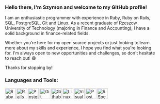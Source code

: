 ### Hello there, I'm Szymon and welcome to my GitHub profile!

I am an enthusiastic programmer with experience in Ruby, Ruby on Rails, SQL, PostgreSQL, Git and Linux. As a recent graduate of Rzeszow University of Technology (majoring in Finance and Accounting), I have a solid background in finance-related fields.

Whether you're here for my open source projects or just looking to learn more about my skills and experience, I hope you find what you're looking for. I'm always open to new opportunities and challenges, so don't hesitate to reach out! 😄

Thanks for stopping by!
### Languages and Tools:
<img align="left" alt="Ruby" width="35px" src="https://cdn.jsdelivr.net/gh/devicons/devicon/icons/ruby/ruby-plain.svg" />
<img align="left" alt="Rails" width="35px" src="https://cdn.jsdelivr.net/gh/devicons/devicon/icons/rails/rails-plain.svg" />
<img align="left" alt="PostgreSQL" width="35px" src="https://cdn.jsdelivr.net/gh/devicons/devicon/icons/postgresql/postgresql-plain.svg" />
<img align="left" alt="Git" width="35px" src="https://cdn.jsdelivr.net/gh/devicons/devicon/icons/git/git-plain.svg" />
<img align="left" alt="Github" width="35px" src="https://cdn.jsdelivr.net/gh/devicons/devicon/icons/github/github-original.svg" />
<img align="left" alt="Linux" width="35px" src="https://cdn.jsdelivr.net/gh/devicons/devicon/icons/ubuntu/ubuntu-plain.svg" />
<img align="left" alt="Visual Studio Code" width="35px" src="https://cdn.jsdelivr.net/gh/devicons/devicon/icons/vscode/vscode-original.svg" />
<img align="left" alt="Postman" width="35px" src="https://devicons.railway.app/i/postman.svg" />
<img align="left" alt="RSpec" width="35px" src="https://cdn.jsdelivr.net/gh/devicons/devicon/icons/rspec/rspec-original.svg" />


